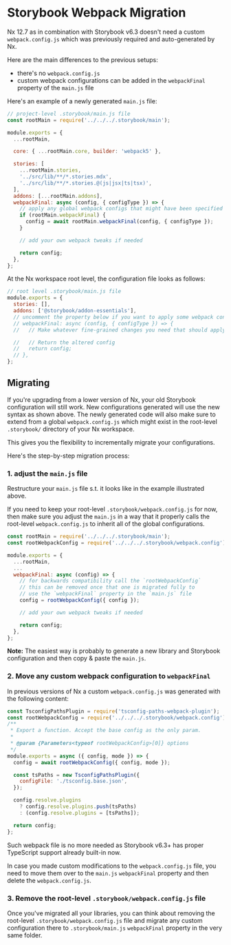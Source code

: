 # Storybook Webpack Migration

Nx 12.7 as in combination with Storybook v6.3 doesn't need a custom `webpack.config.js` which was previously required and auto-generated by Nx.

Here are the main differences to the previous setups:

- there's no `webpack.config.js`
- custom webpack configurations can be added in the `webpackFinal` property of the `main.js` file

Here's an example of a newly generated `main.js` file:

```js
// project-level .storybook/main.js file
const rootMain = require('../../../.storybook/main');

module.exports = {
  ...rootMain,

  core: { ...rootMain.core, builder: 'webpack5' },

  stories: [
    ...rootMain.stories,
    '../src/lib/**/*.stories.mdx',
    '../src/lib/**/*.stories.@(js|jsx|ts|tsx)',
  ],
  addons: [...rootMain.addons],
  webpackFinal: async (config, { configType }) => {
    // apply any global webpack configs that might have been specified in .storybook/main.js
    if (rootMain.webpackFinal) {
      config = await rootMain.webpackFinal(config, { configType });
    }

    // add your own webpack tweaks if needed

    return config;
  },
};
```

At the Nx workspace root level, the configuration file looks as follows:

```js
// root level .storybook/main.js file
module.exports = {
  stories: [],
  addons: ['@storybook/addon-essentials'],
  // uncomment the property below if you want to apply some webpack config globally
  // webpackFinal: async (config, { configType }) => {
  //   // Make whatever fine-grained changes you need that should apply to all storybook configs

  //   // Return the altered config
  //   return config;
  // },
};
```

## Migrating

If you're upgrading from a lower version of Nx, your old Storybook configuration will still work. New configurations generated will use the new syntax as shown above. The newly generated code will also make sure to extend from a global `webpack.config.js` which might exist in the root-level `.storybook/` directory of your Nx workspace.

This gives you the flexibility to incrementally migrate your configurations.

Here's the step-by-step migration process:

### 1. adjust the `main.js` file

Restructure your `main.js` file s.t. it looks like in the example illustrated above.

If you need to keep your root-level `.storybook/webpack.config.js` for now, then make sure you adjust the `main.js` in a way that it properly calls the root-level `webpack.config.js` to inherit all of the global configurations.

```js
const rootMain = require('../../../.storybook/main');
const rootWebpackConfig = require('../../../.storybook/webpack.config');

module.exports = {
  ...rootMain,
  ...
  webpackFinal: async (config) => {
    // for backwards compatibility call the `rootWebpackConfig`
    // this can be removed once that one is migrated fully to
    // use the `webpackFinal` property in the `main.js` file
    config = rootWebpackConfig({ config });

    // add your own webpack tweaks if needed

    return config;
  },
};
```

**Note:** The easiest way is probably to generate a new library and Storybook configuration and then copy & paste the `main.js`.

### 2. Move any custom webpack configuration to `webpackFinal`

In previous versions of Nx a custom `webpack.config.js` was generated with the following content:

```js
const TsconfigPathsPlugin = require('tsconfig-paths-webpack-plugin');
const rootWebpackConfig = require('../../../.storybook/webpack.config');
/**
 * Export a function. Accept the base config as the only param.
 *
 * @param {Parameters<typeof rootWebpackConfig>[0]} options
 */
module.exports = async ({ config, mode }) => {
  config = await rootWebpackConfig({ config, mode });

  const tsPaths = new TsconfigPathsPlugin({
    configFile: './tsconfig.base.json',
  });

  config.resolve.plugins
    ? config.resolve.plugins.push(tsPaths)
    : (config.resolve.plugins = [tsPaths]);

  return config;
};
```

Such webpack file is no more needed as Storybook v6.3+ has proper TypeScript support already built-in now.

In case you made custom modifications to the `webpack.config.js` file, you need to move them over to the `main.js` `webpackFinal` property and then delete the `webpack.config.js`.

### 3. Remove the root-level `.storybook/webpack.config.js` file

Once you've migrated all your libraries, you can think about removing the root-level `.storybook/webpack.config.js` file and migrate any custom configuration there to `.storybook/main.js` `webpackFinal` property in the very same folder.

